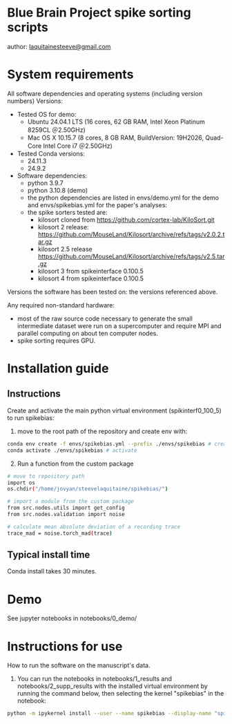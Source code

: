 # Blue Brain Project spike sorting scripts

author: laquitainesteeve@gmail.com

# System requirements

All software dependencies and operating systems (including version numbers)
Versions: 

* Tested OS for demo:
    * Ubuntu 24.04.1 LTS (16 cores, 62 GB RAM, Intel Xeon Platinum 8259CL ＠2.50GHz)
    * Mac OS X 10.15.7 (8 cores, 8 GB RAM, BuildVersion: 19H2026, Quad-Core Intel Core i7 ＠2.50GHz) 
* Tested Conda versions:
    * 24.11.3
    * 24.9.2
* Software dependencies:
  * python 3.9.7
  * python 3.10.8 (demo)
  * the python dependencies are listed in envs/demo.yml for the demo and envs/spikebias.yml for the paper's analyses:
  * the spike sorters tested are:
    * kilosort cloned from https://github.com/cortex-lab/KiloSort.git
    * kilosort 2 release: https://github.com/MouseLand/Kilosort/archive/refs/tags/v2.0.2.tar.gz
    * kilosort 2.5 release https://github.com/MouseLand/Kilosort/archive/refs/tags/v2.5.tar.gz
    * kilosort 3 from spikeinterface 0.100.5
    * kilosort 4 from spikeinterface 0.100.5

Versions the software has been tested on: the versions referenced above.

Any required non-standard hardware: 
* most of the raw source code necessary to generate the small intermediate dataset were run on a supercomputer and require MPI and parallel computing on about ten computer nodes.
* spike sorting requires GPU.

# Installation guide

## Instructions

Create and activate the main python virtual environment (spikinterf0_100_5) to run spikebias:

1. move to the root path of the repository and create env with: 

```bash 
conda env create -f envs/spikebias.yml --prefix ./envs/spikebias # create
conda activate ./envs/spikebias # activate
```

2. Run a function from the custom package 

```bash
# move to repository path
import os
os.chdir("/home/jovyan/steevelaquitaine/spikebias/")

# import a module from the custom package
from src.nodes.utils import get_config
from src.nodes.validation import noise

# calculate mean absolute deviation of a recording trace
trace_mad = noise.torch_mad(trace)
```

## Typical install time

Conda install takes 30 minutes.

# Demo

See jupyter notebooks in notebooks/0_demo/

# Instructions for use 

How to run the software on the manuscript's data.

1. You can run the notebooks in notebooks/1_results and notebooks/2_supp_results with the installed virtual environment by running the command below, then selecting the kernel "spikebias" in the notebook:

```bash
python -m ipykernel install --user --name spikebias --display-name "spikebias"
```
